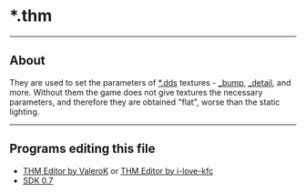 # *.thm

___

## About

They are used to set the parameters of [*.dds](dds.md) textures - [_bump](bump.md), [_detail](detail-map.md), and more. Without them the game does not give textures the necessary parameters, and therefore they are obtained "flat", worse than the static lighting.

___

## Programs editing this file

- [THM Editor by ValeroK](../../../modding-tools/textures/thm-editor-by-valerok.md) or [THM Editor by i-love-kfc](../../../modding-tools/textures/thm-editor-by-i-love-kfc.md)
- [SDK 0.7](../../../modding-tools/sdk/README.md)
